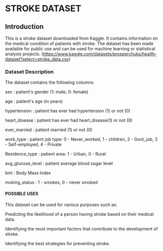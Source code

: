 <h1> STROKE DATASET </h1>
<h2> Introduction </h2>


This is a stroke dataset downloaded from Kaggle. It contains information on the medical condition of patients with stroke. The dataset has been made available for public use and can be used for machine learning or statistical analysis projects. (https://www.kaggle.com/datasets/prosperchuks/health-dataset?select=stroke_data.csv)

<h3> Dataset Description </h3>

The dataset contains the following columns:

sex : patient's gender (1: male; 0: female)

age : patient's age (in years)

hypertension : patient has ever had hypertension (1) or not (0)

heart_disease : patient has ever had heart_disease(1) or not (0)

ever_married : patient married (1) or not (0)

work_type : patient job type: 0 - Never_worked, 1 - children, 2 - Govt_job, 3 - Self-employed, 4 - Private

Residence_type : patient area: 1 - Urban, 0 - Rural

avg_glucose_level : patient average blood sugar level

bmi : Body Mass Index

moking_status : 1 - smokes, 0 - never smoked



<h4> POSSIBLE USES </h4>

This dataset can be used for various purposes such as:

Predicting the likelihood of a person having stroke based on their medical data.

Identifying the most important factors that contribute to the development of stroke.

Identifying the best strategies for preventing stroke.
